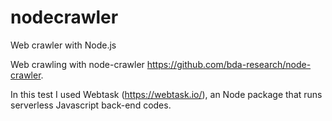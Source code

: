 # nodecrawler
Web crawler with Node.js

Web crawling with node-crawler https://github.com/bda-research/node-crawler.

In this test I used Webtask (https://webtask.io/), an Node package that runs serverless Javascript back-end codes.
